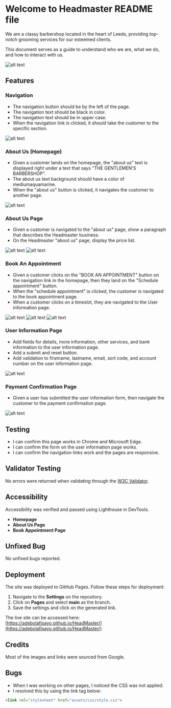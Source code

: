 
# Welcome to Headmaster README file

We are a classy barbershop located in the heart of Leeds, providing top-notch grooming services for our esteemed clients.

This document serves as a guide to understand who we are, what we do, and how to interact with us.

![alt text](/images/image.png)

## Features

### Navigation

* The navigation button should be by the left of the page.
* The navigation text should be black in color.
* The navigation text should be in upper case.
* When the navigation link is clicked, it should take the customer to the specific section.

![alt text](/images/image-1.png)

### About Us (Homepage)

* Given a customer lands on the homepage, the "about us" text is displayed right under a text that says "THE GENTLEMEN'S BARBERSHOP".
* The about us text background should have a color of mediumaquamarine.
* When the "about us" button is clicked, it navigates the customer to another page.

![alt text](/images/image-2.png)

### About Us Page

* Given a customer is navigated to the "about us" page, show a paragraph that describes the Headmaster business.
* On the Headmaster "about us" page, display the price list.

![alt text](/images/image-3.png)
![alt text](/images/image-4.png)

### Book An Appointment

* Given a customer clicks on the "BOOK AN APPOINTMENT" button on the navigation link in the homepage, then they land on the "Schedule appointment" button.
* When the "schedule appointment" is clicked, the customer is navigated to the book appointment page.
* When a customer clicks on a timeslot, they are navigated to the User information page.

![alt text](/images/image-5.png)
![alt text](/images/image-6.png)
![alt text](/images/image-7.png)

### User Information Page

* Add fields for details, more information, other services, and bank information to the user information page.
* Add a submit and reset button.
* Add validation to firstname, lastname, email, sort code, and account number on the user information page.

![alt text](/images/image-8.png)

### Payment Confirmation Page

* Given a user has submitted the user information form, then navigate the customer to the payment confirmation page.

![alt text](/images/image-9.png)

## Testing

* I can confirm this page works in Chrome and Microsoft Edge.
* I can confirm the form on the user information page works.
* I can confirm the navigation links work and the pages are responsive.

## Validator Testing
No errors were returned when validating through the [W3C Validator](https://validator.w3.org/).

## Accessibility
Accessibility was verified and passed using Lighthouse in DevTools.

- **Homepage**
- **About Us Page**
- **Book Appointment Page**

## Unfixed Bug
No unfixed bugs reported.

## Deployment
The site was deployed to GitHub Pages. Follow these steps for deployment:

1. Navigate to the **Settings** on the repository.
2. Click on **Pages** and select **main** as the branch.
3. Save the settings and click on the generated link.

The live site can be accessed here: [https://adebolafisayo.github.io/HeadMaster/](https://adebolafisayo.github.io/HeadMaster/)

## Credits
Most of the images and links were sourced from Google.

## Bugs

* When I was working on other pages, I noticed the CSS was not applied.
* I resolved this by using the link tag below:

```html
<link rel="stylesheet" href="assets/css/style.css">

